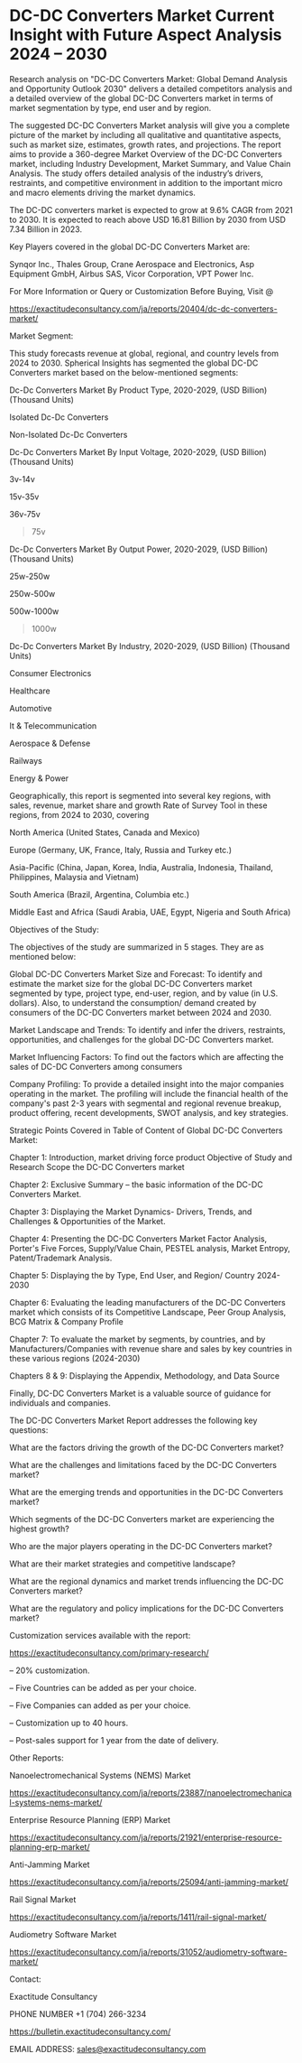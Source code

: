 # DC-DC Converters Market Current Insight with Future Aspect Analysis 2024 – 2030

Research analysis on "DC-DC Converters Market: Global Demand Analysis and Opportunity Outlook 2030" delivers a detailed competitors analysis and a detailed overview of the global DC-DC Converters market in terms of market segmentation by type, end user and by region.

The suggested DC-DC Converters Market analysis will give you a complete picture of the market by including all qualitative and quantitative aspects, such as market size, estimates, growth rates, and projections. The report aims to provide a 360-degree Market Overview of the DC-DC Converters market, including Industry Development, Market Summary, and Value Chain Analysis. The study offers detailed analysis of the industry’s drivers, restraints, and competitive environment in addition to the important micro and macro elements driving the market dynamics.

The DC-DC converters market is expected to grow at 9.6% CAGR from 2021 to 2030. It is expected to reach above USD 16.81 Billion by 2030 from USD 7.34 Billion in 2023.

Key Players covered in the global DC-DC Converters Market are:

Synqor Inc., Thales Group, Crane Aerospace and Electronics, Asp Equipment GmbH, Airbus SAS, Vicor Corporation, VPT Power Inc.

For More Information or Query or Customization Before Buying, Visit @

https://exactitudeconsultancy.com/ja/reports/20404/dc-dc-converters-market/

Market Segment:

This study forecasts revenue at global, regional, and country levels from 2024 to 2030. Spherical Insights has segmented the global DC-DC Converters market based on the below-mentioned segments:

Dc-Dc Converters Market By Product Type, 2020-2029, (USD Billion) (Thousand Units)

Isolated Dc-Dc Converters

Non-Isolated Dc-Dc Converters

Dc-Dc Converters Market By Input Voltage, 2020-2029, (USD Billion) (Thousand Units)

3v-14v

15v-35v

36v-75v

>75v

Dc-Dc Converters Market By Output Power, 2020-2029, (USD Billion) (Thousand Units)

25w-250w

250w-500w

500w-1000w

>1000w

Dc-Dc Converters Market By Industry, 2020-2029, (USD Billion) (Thousand Units)

Consumer Electronics

Healthcare

Automotive

It & Telecommunication

Aerospace & Defense

Railways

Energy & Power

Geographically, this report is segmented into several key regions, with sales, revenue, market share and growth Rate of Survey Tool in these regions, from 2024 to 2030, covering

North America (United States, Canada and Mexico)

Europe (Germany, UK, France, Italy, Russia and Turkey etc.)

Asia-Pacific (China, Japan, Korea, India, Australia, Indonesia, Thailand, Philippines, Malaysia and Vietnam)

South America (Brazil, Argentina, Columbia etc.)

Middle East and Africa (Saudi Arabia, UAE, Egypt, Nigeria and South Africa)

Objectives of the Study:

The objectives of the study are summarized in 5 stages. They are as mentioned below:

Global DC-DC Converters Market Size and Forecast: To identify and estimate the market size for the global DC-DC Converters market segmented by type, project type, end-user, region, and by value (in U.S. dollars). Also, to understand the consumption/ demand created by consumers of the DC-DC Converters market between 2024 and 2030.

Market Landscape and Trends: To identify and infer the drivers, restraints, opportunities, and challenges for the global DC-DC Converters market.

Market Influencing Factors: To find out the factors which are affecting the sales of DC-DC Converters among consumers

Company Profiling: To provide a detailed insight into the major companies operating in the market. The profiling will include the financial health of the company's past 2-3 years with segmental and regional revenue breakup, product offering, recent developments, SWOT analysis, and key strategies.

Strategic Points Covered in Table of Content of Global DC-DC Converters Market:

Chapter 1: Introduction, market driving force product Objective of Study and Research Scope the DC-DC Converters market

Chapter 2: Exclusive Summary – the basic information of the DC-DC Converters Market.

Chapter 3: Displaying the Market Dynamics- Drivers, Trends, and Challenges & Opportunities of the Market.

Chapter 4: Presenting the DC-DC Converters Market Factor Analysis, Porter's Five Forces, Supply/Value Chain, PESTEL analysis, Market Entropy, Patent/Trademark Analysis.

Chapter 5: Displaying the by Type, End User, and Region/ Country 2024-2030

Chapter 6: Evaluating the leading manufacturers of the DC-DC Converters market which consists of its Competitive Landscape, Peer Group Analysis, BCG Matrix & Company Profile

Chapter 7: To evaluate the market by segments, by countries, and by Manufacturers/Companies with revenue share and sales by key countries in these various regions (2024-2030)

Chapters 8 & 9: Displaying the Appendix, Methodology, and Data Source

Finally, DC-DC Converters Market is a valuable source of guidance for individuals and companies.

The DC-DC Converters Market Report addresses the following key questions:

What are the factors driving the growth of the DC-DC Converters market?

What are the challenges and limitations faced by the DC-DC Converters market?

What are the emerging trends and opportunities in the DC-DC Converters market?

Which segments of the DC-DC Converters market are experiencing the highest growth?

Who are the major players operating in the DC-DC Converters market?

What are their market strategies and competitive landscape?

What are the regional dynamics and market trends influencing the DC-DC Converters market?

What are the regulatory and policy implications for the DC-DC Converters market?

Customization services available with the report:

https://exactitudeconsultancy.com/primary-research/

– 20% customization.

– Five Countries can be added as per your choice.

– Five Companies can added as per your choice.

– Customization up to 40 hours.

– Post-sales support for 1 year from the date of delivery.

Other Reports:

Nanoelectromechanical Systems (NEMS) Market

https://exactitudeconsultancy.com/ja/reports/23887/nanoelectromechanical-systems-nems-market/

Enterprise Resource Planning (ERP) Market

https://exactitudeconsultancy.com/ja/reports/21921/enterprise-resource-planning-erp-market/

Anti-Jamming Market

https://exactitudeconsultancy.com/ja/reports/25094/anti-jamming-market/

Rail Signal Market

https://exactitudeconsultancy.com/ja/reports/1411/rail-signal-market/

Audiometry Software Market

https://exactitudeconsultancy.com/ja/reports/31052/audiometry-software-market/

Contact:

Exactitude Consultancy

PHONE NUMBER +1 (704) 266-3234

https://bulletin.exactitudeconsultancy.com/

EMAIL ADDRESS: sales@exactitudeconsultancy.com

